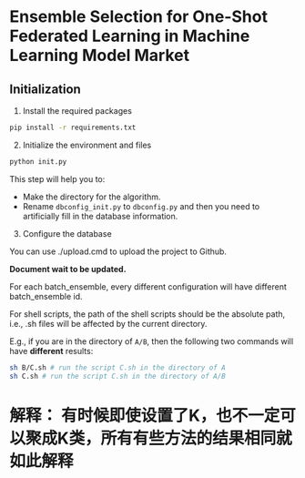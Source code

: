 # Ensemble Selection for One-Shot Federated Learning in Machine Learning Model Market

## Initialization

1. Install the required packages

```bash
pip install -r requirements.txt
```

2. Initialize the environment and files

```bash
python init.py
```

This step will help you to:
* Make the directory for the algorithm.
* Rename `dbconfig_init.py` to `dbconfig.py` and then you need to artificially fill in the database information.

3. Configure the database

You can use ./upload.cmd to upload the project to Github.

**Document wait to be updated.**


For each batch_ensemble, every different configuration will have different batch_ensemble id.

For shell scripts, the path of the shell scripts should be the absolute path, i.e., .sh files will be affected by the current directory.

E.g., if you are in the directory of `A/B`, then the following two commands will have **different** results:

```bash
sh B/C.sh # run the script C.sh in the directory of A 
sh C.sh # run the script C.sh in the directory of A/B
```

[//]: # (For python scripts, the path of the python scripts will not be affected by the current directory. E.g., if you are in the directory of `A/B`, then the following two commands will have **same** results:)

[//]: # ()
[//]: # (```bash)

[//]: # (python B/C.py # run the script C.py in the directory of A)

[//]: # (python C.py # run the script C.py in the directory of A/B)

[//]: # (```)

# 解释： 有时候即使设置了K，也不一定可以聚成K类，所有有些方法的结果相同就如此解释